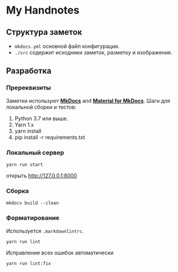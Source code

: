 # My Handnotes

## Структура заметок

* ```mkdocs.yml``` основной файл конфигурации.
* ```./src``` содержит исходники заметок, разметку и изображения.

## Разработка

### Пререквизиты

Заметки используют [**MkDocs**](https://www.mkdocs.org/) and [**Material for MkDocs**](https://squidfunk.github.io/mkdocs-material/).
Шаги для локальной сборки и тестов:

1. Python 3.7 или выше.
2. Yarn 1.x
3. yarn install
4. pip install -r requirements.txt

### Локальный сервер

```console
yarn run start
```

открыть <http://127.0.0.1:8000>

### Сборка

```console
mkdocs build --clean
```

### Форматирование

Используется ```.markdownlintrc```.

```console
yarn run lint
```

Исправление всех ошибок автоматически

```console
yarn run lint:fix
```
